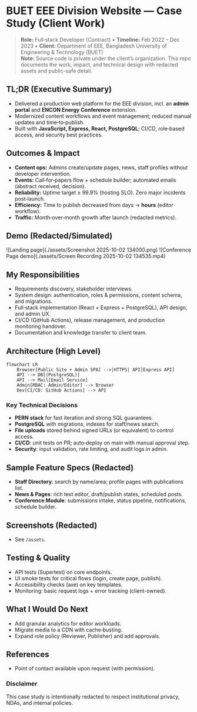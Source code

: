 # BUET EEE Division Website — Case Study (Client Work)

> **Role:** Full‑stack Developer (Contract) • **Timeline:** Feb 2022 – Dec 2023 • **Client:** Department of EEE, Bangladesh University of Engineering & Technology (BUET)  
> **Note:** Source code is private under the client’s organization. This repo documents the work, impact, and technical design with redacted assets and public-safe detail.

## TL;DR (Executive Summary)
- Delivered a production web platform for the EEE division, incl. an **admin portal** and **ENCON Energy Conference** extension.
- Modernized content workflows and event management; reduced manual updates and time‑to‑publish.
- Built with **JavaScript, Express, React, PostgreSQL**; CI/CD, role‑based access, and security best practices.

## Outcomes & Impact
- **Content ops:** Admins create/update pages, news, staff profiles without developer intervention.
- **Events:** Call‑for‑papers flow + schedule builder; automated emails (abstract received, decision).
- **Reliability:** Uptime target ≥ 99.9% (hosting SLO). Zero major incidents post‑launch.
- **Efficiency:** Time to publish decreased from days → **hours** (editor workflow).
- **Traffic:** Month‑over‑month growth after launch (redacted metrics).


## Demo (Redacted/Simulated)
![Landing page](./assets/Screenshot 2025-10-02 134000.png)
![Conference Page demo](./assets/Screen Recording 2025-10-02 134535.mp4)


## My Responsibilities
- Requirements discovery, stakeholder interviews.
- System design: authentication, roles & permissions, content schema, and migrations.
- Full‑stack implementation (React + Express + PostgreSQL), API design, and admin UX.
- CI/CD (GitHub Actions), release management, and production monitoring handover.
- Documentation and knowledge transfer to client team.

## Architecture (High Level)
```mermaid
flowchart LR
    Browser[Public Site + Admin SPA] -->|HTTPS| API[Express API]
    API --> DB[(PostgreSQL)]
    API --> Mail[Email Service]
    Admin[RBAC: Admin/Editor] --> Browser
    Dev[CI/CD: GitHub Actions] --> API
```

### Key Technical Decisions
- **PERN stack** for fast iteration and strong SQL guarantees.
- **PostgreSQL** with migrations, indexes for staff/news search.
- **File uploads** stored behind signed URLs (or equivalent) to control access.
- **CI/CD**: unit tests on PR; auto‑deploy on main with manual approval step.
- **Security**: input validation, rate limiting, and audit logs in admin.

## Sample Feature Specs (Redacted)
- **Staff Directory**: search by name/area; profile pages with publications list.
- **News & Pages**: rich text editor, draft/publish states, scheduled posts.
- **Conference Module**: submissions intake, status pipeline, notifications, schedule builder.

## Screenshots (Redacted)
- See `/assets`.

## Testing & Quality
- API tests (Supertest) on core endpoints.
- UI smoke tests for critical flows (login, create page, publish).
- Accessibility checks (axe) on key templates.
- Monitoring: basic request logs + error tracking (client-owned).

## What I Would Do Next
- Add granular analytics for editor workloads.
- Migrate media to a CDN with cache‑busting.
- Expand role policy (Reviewer, Publisher) and add approvals.

## References
- Point of contact available upon request (with permission).


### Disclaimer
This case study is intentionally redacted to respect institutional privacy, NDAs, and internal policies.
